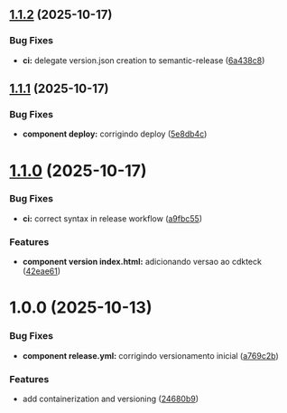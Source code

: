 ## [1.1.2](https://github.com/CidQueiroz/CDKTECK/compare/v1.1.1...v1.1.2) (2025-10-17)


### Bug Fixes

* **ci:** delegate version.json creation to semantic-release ([6a438c8](https://github.com/CidQueiroz/CDKTECK/commit/6a438c8062aa5ab2ef929365ee16e73b4ad36355))

## [1.1.1](https://github.com/CidQueiroz/CDKTECK/compare/v1.1.0...v1.1.1) (2025-10-17)


### Bug Fixes

* **component deploy:** corrigindo deploy ([5e8db4c](https://github.com/CidQueiroz/CDKTECK/commit/5e8db4cfc42ace831e2db18e3458721e26cf50cb))

# [1.1.0](https://github.com/CidQueiroz/CDKTECK/compare/v1.0.0...v1.1.0) (2025-10-17)


### Bug Fixes

* **ci:** correct syntax in release workflow ([a9fbc55](https://github.com/CidQueiroz/CDKTECK/commit/a9fbc5538d4911ed6da39c9faf8f059ac5ba5466))


### Features

* **component version index.html:** adicionando versao ao cdkteck ([42eae61](https://github.com/CidQueiroz/CDKTECK/commit/42eae61d9e6040bab7b4661108226303ce83a605))

# 1.0.0 (2025-10-13)


### Bug Fixes

* **component release.yml:** corrigindo versionamento inicial ([a769c2b](https://github.com/CidQueiroz/CDKTECK/commit/a769c2b00e533d0422e34319101d749dbec16db0))


### Features

* add containerization and versioning ([24680b9](https://github.com/CidQueiroz/CDKTECK/commit/24680b95ea1aa0f3b37fadb105de6311fc1442fd))
